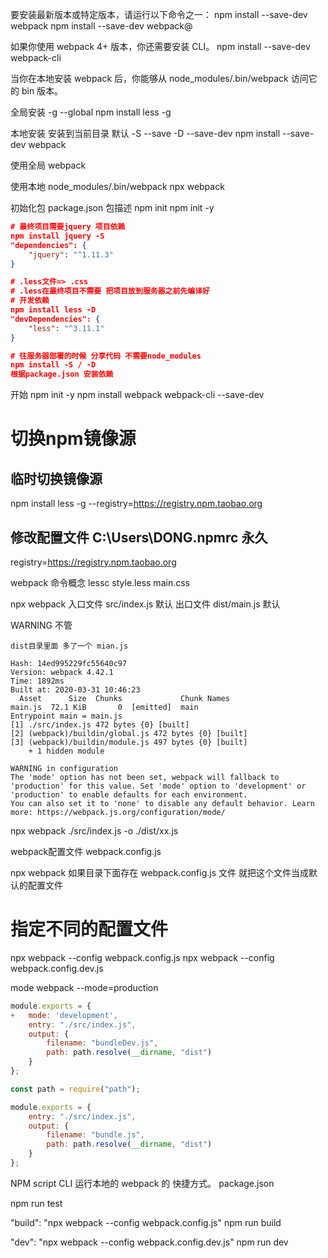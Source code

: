 要安装最新版本或特定版本，请运行以下命令之一：
npm install --save-dev webpack
npm install --save-dev webpack@<version>

如果你使用 webpack 4+ 版本，你还需要安装 CLI。
npm install --save-dev webpack-cli

当你在本地安装 webpack 后，你能够从 node_modules/.bin/webpack 访问它的 bin 版本。

全局安装 -g --global
npm install less -g

本地安装 安装到当前目录 默认 -S --save -D --save-dev
npm install --save-dev webpack

使用全局
webpack

使用本地
node_modules/.bin/webpack
npx webpack

初始化包 package.json 包描述
npm init
npm init -y

```json
# 最终项目需要jquery 项目依赖
npm install jquery -S
"dependencies": {
    "jquery": "^1.11.3"
}

# .less文件=> .css
# .less在最终项目不需要 把项目放到服务器之前先编译好
# 开发依赖
npm install less -D
"devDependencies": {
    "less": "^3.11.1"
}

# 往服务器部署的时候 分享代码 不需要node_modules
npm install -S / -D
根据package.json 安装依赖
```



开始
npm init -y
npm install webpack webpack-cli --save-dev

# 切换npm镜像源 
## 临时切换镜像源
npm install less -g --registry=https://registry.npm.taobao.org
## 修改配置文件 C:\Users\DONG\.npmrc 永久
registry=https://registry.npm.taobao.org

<!-- ， 。 ！？  &  中文-->
<!-- - _ -->



webpack 命令概念
lessc style.less main.css


npx webpack
入口文件 src/index.js 默认
出口文件 dist/main.js 默认

WARNING 不管
```
dist目录里面 多了一个 mian.js

Hash: 14ed995229fc55640c97
Version: webpack 4.42.1
Time: 1892ms
Built at: 2020-03-31 10:46:23
  Asset      Size  Chunks             Chunk Names
main.js  72.1 KiB       0  [emitted]  main
Entrypoint main = main.js
[1] ./src/index.js 472 bytes {0} [built]
[2] (webpack)/buildin/global.js 472 bytes {0} [built]
[3] (webpack)/buildin/module.js 497 bytes {0} [built]
    + 1 hidden module

WARNING in configuration
The 'mode' option has not been set, webpack will fallback to 'production' for this value. Set 'mode' option to 'development' or 'production' to enable defaults for each environment. 
You can also set it to 'none' to disable any default behavior. Learn more: https://webpack.js.org/configuration/mode/

```

npx webpack ./src/index.js -o ./dist/xx.js

webpack配置文件
webpack.config.js

npx webpack
如果目录下面存在 webpack.config.js 文件  就把这个文件当成默认的配置文件
# 指定不同的配置文件
npx webpack --config webpack.config.js
npx webpack --config webpack.config.dev.js


mode
webpack --mode=production
```js
module.exports = {
+   mode: 'development',
    entry: "./src/index.js",
    output: {
        filename: "bundleDev.js",
        path: path.resolve(__dirname, "dist")
    }
};
```


```js
const path = require("path");

module.exports = {
    entry: "./src/index.js",
    output: {
        filename: "bundle.js",
        path: path.resolve(__dirname, "dist")
    }
};
```


NPM script
CLI 运行本地的 webpack 的 快捷方式。
package.json

npm run test


"build": "npx webpack --config webpack.config.js"
npm run build

"dev": "npx webpack --config webpack.config.dev.js"
npm run dev



